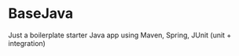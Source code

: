 BaseJava
========

Just a boilerplate starter Java app using Maven, Spring, JUnit (unit + integration)
